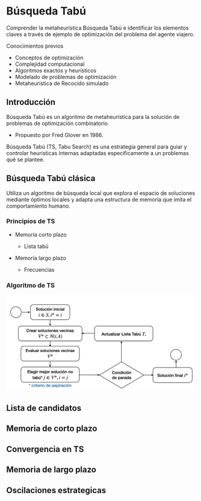 # Búsqueda Tabú

Comprender la metaheurística Búsqueda Tabú e identificar los elementos claves a través de ejemplo de optimización del problema del agente viajero.

Conocimientos previos
- Conceptos de optimización
- Complejidad computacional
- Algoritmos exactos y heurísticos
- Modelado de problemas de optimización
- Metaheurística de Recocido simulado

## Introducción

Búsqueda Tabú es un algoritmo de metaheurística para la solución de problemas de optimización combinatorio.

- Propuesto por Fred Glover en 1986.

Búsqueda Tabú (TS, Tabu Search) es una estrategia general para guiar y controlar heurísticas internas adaptadas específicamente a un problemas qué se plantee.

## Búsqueda Tabú clásica

Utiliza un algoritmo de búsqueda local que explora el espacio de soluciones mediante óptimos locales y adapta una estructura de memoria que imita el comportamiento humano.

### Principios de TS

- Memoria corto plazo
    - Lista tabú

- Memoria largo plazo
    - Frecuencias

### Algoritmo de TS

![TS Algorithm](./img/ts_algorithm.png)

## Lista de candidatos

## Memoria de corto plazo


## Convergencia en TS

## Memoria de largo plazo


## Oscilaciones estrategicas


